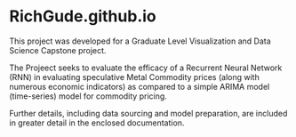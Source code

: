 # RichGude.github.io

This project was developed for a Graduate Level Visualization and Data Science Capstone project.

The Projeect seeks to evaluate the efficacy of a Recurrent Neural Network (RNN) in evaluating speculative Metal Commodity prices (along with numerous economic indicators) as compared to a simple ARIMA model (time-series) model for commodity pricing.

Further details, including data sourcing and model preparation, are included in greater detail in the enclosed documentation.
